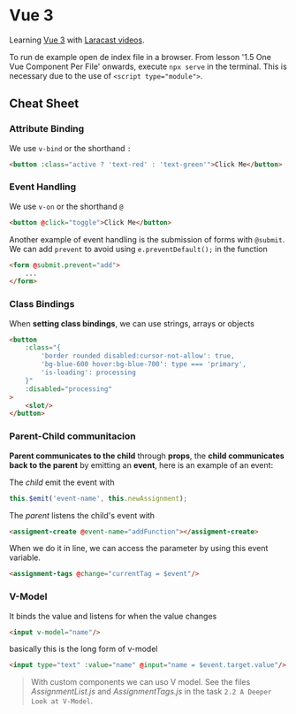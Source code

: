 # Vue 3

Learning [Vue 3](https://vuejs.org/) with [Laracast videos](https://laracasts.com/series/learn-vue-3-step-by-step).

To run de example open de index file in a browser. From lesson '1.5 One Vue Component Per File' onwards, execute `npx serve` in the terminal. This is necessary due to the use of `<script type="module">`.

## Cheat Sheet

### Attribute Binding

We use `v-bind` or the shorthand `:`

```html
<button :class="active ? 'text-red' : 'text-green'">Click Me</button>
```

### Event Handling

We use `v-on` or the shorthand `@`

```html
<button @click="toggle">Click Me</button>
```

Another example of event handling is the submission of forms with `@submit`. We can add `prevent` to avoid using `e.preventDefault();` in the function

```html
<form @submit.prevent="add">
    ...
</form>
```

### Class Bindings

When **setting class bindings**, we can use strings, arrays or objects

```html
<button
    :class="{
        'border rounded disabled:cursor-not-allow': true,
        'bg-blue-600 hover:bg-blue-700': type === 'primary',
        'is-loading': processing
    }"
    :disabled="processing"
>
    <slot/>
</button>
```

### Parent-Child communitacion

**Parent communicates to the child** through **props**, the **child communicates back to the parent** by emitting an **event**, here is an example of an event:

The *child* emit the event with

```js
this.$emit('event-name', this.newAssignment);
```

The *parent* listens the child's event with

```html
<assigment-create @event-name="addFunction"></assigment-create>
```

When we do it in line, we can access the parameter by using this event variable.

```html
<assignment-tags @change="currentTag = $event"/>
```

### V-Model

It binds the value and listens for when the value changes

```html
<input v-model="name"/>
```

 basically this is the long form of v-model

```html
<input type="text" :value="name" @input="name = $event.target.value"/>
```

> With custom components we can uso V model. See the files *AssignmentList.js* and *AssignmentTags.js* in the task `2.2 A Deeper Look at V-Model`.
